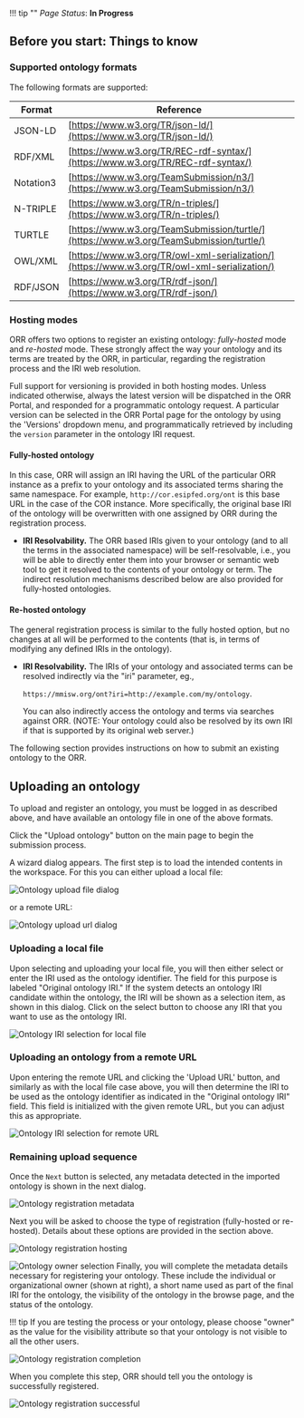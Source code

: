!!! tip ""
    _Page Status_: **In Progress** 

## Before you start: Things to know

### Supported ontology formats

The following formats are supported:

| Format | Reference |
|--------|-----------|
|JSON-LD   | [https://www.w3.org/TR/json-ld/](https://www.w3.org/TR/json-ld/) |
|RDF/XML   | [https://www.w3.org/TR/REC-rdf-syntax/](https://www.w3.org/TR/REC-rdf-syntax/) |
|Notation3 | [https://www.w3.org/TeamSubmission/n3/](https://www.w3.org/TeamSubmission/n3/) |
|N-TRIPLE  | [https://www.w3.org/TR/n-triples/](https://www.w3.org/TR/n-triples/) |
|TURTLE    | [https://www.w3.org/TeamSubmission/turtle/](https://www.w3.org/TeamSubmission/turtle/) |
|OWL/XML   | [https://www.w3.org/TR/owl-xml-serialization/](https://www.w3.org/TR/owl-xml-serialization/) |
|RDF/JSON  | [https://www.w3.org/TR/rdf-json/](https://www.w3.org/TR/rdf-json/) |

### Hosting modes

ORR offers two options to register an existing ontology: _fully-hosted_ mode and _re-hosted_ mode.
These strongly affect the way your ontology and its terms are treated by the ORR,
in particular, regarding the registration process and the IRI web resolution.

Full support for versioning is provided in both hosting modes.
Unless indicated otherwise, always the latest version will be dispatched in the ORR Portal,
and responded for a programmatic ontology request.
A particular version can be selected in the ORR Portal page for the ontology by
using the 'Versions' dropdown menu,
and programmatically retrieved by including the `version` parameter 
in the ontology IRI request. 
    

#### Fully-hosted ontology

In this case, ORR will assign an IRI having the URL of the particular ORR
instance as a prefix to your ontology and its associated 
terms sharing the same namespace. 
For example, `http://cor.esipfed.org/ont` is this base URL in the case of the COR instance.
More specifically, the original base IRI of the ontology will be 
overwritten with one assigned by ORR during the registration process.
  
* **IRI Resolvability.** The ORR based IRIs given to your ontology (and to all the terms in the 
associated namespace) will be self-resolvable, i.e., you will be able to directly enter them into your 
browser or semantic web tool to get it resolved to the contents of your ontology or term. 
The indirect resolution mechanisms described below are also provided 
for fully-hosted ontologies.


#### Re-hosted ontology

The general registration process is similar to the fully hosted option, but 
no changes at all will be performed to the contents 
(that is, in terms of modifying any defined IRIs in the ontology).

* **IRI Resolvability.** 
The IRIs of your ontology and associated terms can be resolved indirectly 
via the "iri" parameter, eg., 

    `https://mmisw.org/ont?iri=http://example.com/my/ontology`.
     
    You can also indirectly access the ontology and terms via searches against ORR. 
    (NOTE: Your ontology could also be resolved by its own IRI if that is supported by its 
    original web server.)  


The following section provides instructions on how to submit an existing ontology to the ORR.

## Uploading an ontology

To upload and register an ontology, you must be logged in as described above,
and have available an ontology file in one of the above formats.

Click the "Upload ontology" button on the main page to begin the submission process.

A wizard dialog appears. 
The first step is to load the intended contents in the workspace.
For this you can either upload a local file:

![Ontology upload file dialog](../img/cor/cor-ontology-upload-dialog-file-20170218.png)

or a remote URL:

![Ontology upload url dialog](../img/cor/cor-ontology-upload-dialog-url-20170218.png)

 
### Uploading a local file

Upon selecting and uploading your local file,
you will then either select or enter the IRI used as the ontology identifier. 
The field for this purpose is labeled "Original ontology IRI."
If the system detects an ontology IRI candidate within the ontology, the IRI will be shown as a selection item, 
as shown in this dialog. Click on the select button to choose any IRI that you want to use as the ontology IRI.

![Ontology IRI selection for local file](../img/cor/cor-ontology-uri-select-20160828b.png)

### Uploading an ontology from a remote URL

Upon entering the remote URL and clicking the 'Upload URL' button,
and similarly as with the local file case above,
you will then determine the IRI to be used as the ontology identifier
as indicated in the "Original ontology IRI" field. 
This field is initialized with the given remote URL, 
but you can adjust this as appropriate.

![Ontology IRI selection for remote URL](../img/cor/cor-ontology-uri-select-for-url-20170218.png)


### Remaining upload sequence

Once the `Next` button is selected, any metadata detected in the imported ontology is shown in the next dialog.

![Ontology registration metadata](../img/cor/cor-ontology-registration-metadata-20160828.png)

Next you will be asked to choose the type of registration (fully-hosted or re-hosted).  Details about these options are provided in the section above. 

![Ontology registration hosting](../img/cor/cor-ontology-registration-hosting-20160828.png)

<img class="smallfloatright" alt="Ontology owner selection" src="../../img/cor/cor-ontology-owner-selection-20160828.png">
Finally, you will complete the metadata details necessary for registering your ontology. 
These include the individual or organizational owner (shown at right), 
a short name used as part of the final IRI for the ontology, 
the visibility of the ontology in the browse page, 
and the status of the ontology.  

!!! tip 
    If you are testing the process or your ontology, please choose "owner" as the value 
    for the visibility attribute so that your ontology is not visible to all the other users.
    
![Ontology registration completion](../img/cor/cor-ontology-registration-completion-20160828.png "Completion of registration details")

When you complete this step, ORR should tell you the ontology is successfully registered.

![Ontology registration successful](../img/cor/cor-ontology-registration-successful-20160828.png)

